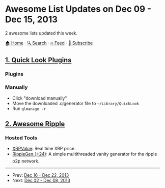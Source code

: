 # Awesome List Updates on Dec 09 - Dec 15, 2013

2 awesome lists updated this week.

[🏠 Home](/README.md) · [🔍 Search](https://test.trackawesomelist.com/search/) · [🔥 Feed](https://test.trackawesomelist.com/week/feed.xml) · [📮 Subscribe](https://trackawesomelist.us17.list-manage.com/subscribe?u=d2f0117aa829c83a63ec63c2f&id=36a103854c)



## [1. Quick Look Plugins](/content/sindresorhus/quick-look-plugins/week/README.md)

### Plugins

### Manually

*   Click "download manually"
*   Move the downloaded .qlgenerator file to `~/Library/QuickLook`
*   Run `qlmanage -r`

## [2. Awesome Ripple](/content/vhpoet/awesome-ripple/week/README.md)

### Hosted Tools

*   [XRPValue](http://xrpvalue.com/): Real time XRP price.
*   [RippleGen (⭐24)](https://github.com/CodeShark/RippleGen): A simple multithreaded vanity generator for the ripple p2p network.

---

- Prev: [Dec 16 - Dec 22, 2013](/content/2013/50/README.md)
- Next: [Dec 02 - Dec 08, 2013](/content/2013/48/README.md)